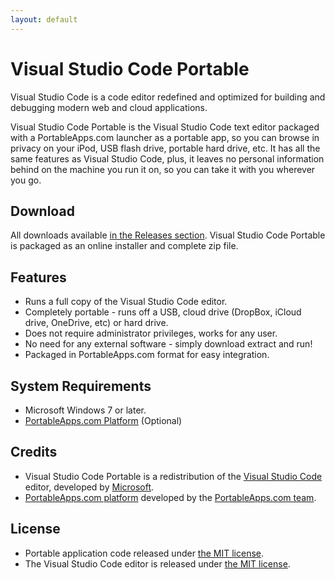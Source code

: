 ```yaml
---
layout: default
---
```


# Visual Studio Code Portable

Visual Studio Code is a code editor redefined and optimized for building and
debugging modern web and cloud applications.

Visual Studio Code Portable is the Visual Studio Code text editor packaged with
a PortableApps.com launcher as a portable app, so you can browse in privacy on
your iPod, USB flash drive, portable hard drive, etc. It has all the same
features as Visual Studio Code, plus, it leaves no personal information behind
on the machine you run it on, so you can take it with you wherever you go.

## Download
All downloads available [in the Releases section][D1]. Visual Studio Code Portable
is packaged as an online installer and complete zip file.

 [D1]: https://github.com/garethflowers/vscode-portable/releases/latest

## Features
* Runs a full copy of the Visual Studio Code editor.
* Completely portable - runs off a USB, cloud drive (DropBox, iCloud drive,
  OneDrive, etc) or hard drive.
* Does not require administrator privileges, works for any user.
* No need for any external software - simply download extract and run!
* Packaged in PortableApps.com format for easy integration.

## System Requirements
* Microsoft Windows 7 or later.
* [PortableApps.com Platform][S1] (Optional)

 [S1]: http://portableapps.com/download

## Credits
* Visual Studio Code Portable is a redistribution of the
  [Visual Studio Code][C1] editor, developed by [Microsoft][C2].
* [PortableApps.com platform][S1] developed by the [PortableApps.com team][C3].

 [C1]: https://code.visualstudio.com
 [C2]: https://www.microsoft.com
 [C3]: http://portableapps.com

## License

* Portable application code released under [the MIT license][L1].
* The Visual Studio Code editor is released under [the MIT license][L2].

 [L1]: https://raw.githubusercontent.com/garethflowers/vscode-portable/master/LICENSE
 [L2]: https://raw.githubusercontent.com/Microsoft/vscode/master/LICENSE.txt

